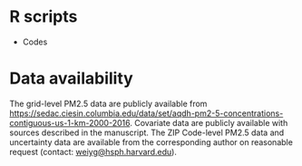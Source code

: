 # R scripts
 - Codes

# Data availability
The grid-level PM2.5 data are publicly available from https://sedac.ciesin.columbia.edu/data/set/aqdh-pm2-5-concentrations-contiguous-us-1-km-2000-2016. Covariate data are publicly available with sources described in the manuscript. The ZIP Code-level PM2.5 data and uncertainty data are available from the corresponding author on reasonable request (contact: weiyg@hsph.harvard.edu).

